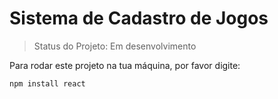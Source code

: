 # Sistema de Cadastro de Jogos

> Status do Projeto: Em desenvolvimento

Para rodar este projeto na tua máquina, por favor digite:
```
npm install react
```
